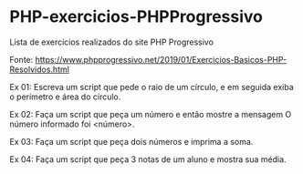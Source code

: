 # PHP-exercicios-PHPProgressivo

Lista de exercícios realizados do site PHP Progressivo

Fonte: https://www.phpprogressivo.net/2019/01/Exercicios-Basicos-PHP-Resolvidos.html

Ex 01: Escreva um script que pede o raio de um círculo, e em seguida exiba o perímetro e área do círculo.

Ex 02: Faça um script que peça um número e então mostre a mensagem O número informado foi <número>.

Ex 03: Faça um script que peça dois números e imprima a soma.

Ex 04: Faça um script que peça 3 notas de um aluno e mostra sua média.